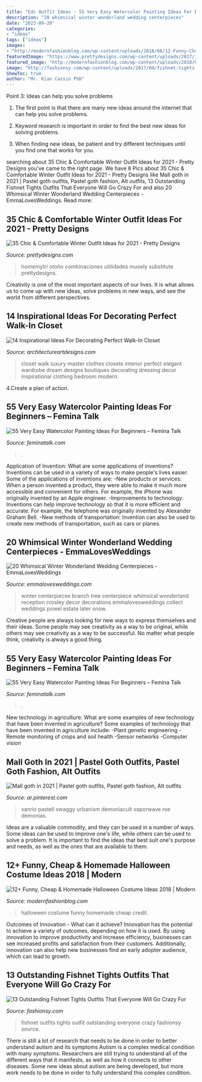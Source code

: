 ```yaml
---
title: "Edc Outfit Ideas - 55 Very Easy Watercolor Painting Ideas For Beginners – Femina Talk"
description: "20 whimsical winter wonderland wedding centerpieces"
date: "2023-09-20"
categories:
- "ideas"
tags: ["ideas"]
images:
- "http://modernfashionblog.com/wp-content/uploads/2018/08/12-Funny-Cheap-Homemade-Halloween-Costume-Ideas-2018-14.jpg"
featuredImage: "https://www.prettydesigns.com/wp-content/uploads/2017/12/35-chic-comfortable-winter-outfit-ideas-for-2018-10.jpg"
featured_image: "http://modernfashionblog.com/wp-content/uploads/2018/08/12-Funny-Cheap-Homemade-Halloween-Costume-Ideas-2018-14.jpg"
image: "http://fashionsy.com/wp-content/uploads/2017/04/fishnet-tights-outfit-1-1.jpg"
ShowToc: true
author: "Mr. Kian Cassin PhD"
---
```



Point 3: Ideas can help you solve problems
1. The first point is that there are many new ideas around the internet that can help you solve problems.
2. Keyword research is important in order to find the best new ideas for solving problems.

3. When finding new ideas, be patient and try different techniques until you find one that works for you.

	

		
searching about 35 Chic &amp; Comfortable Winter Outfit Ideas for 2021 - Pretty Designs you've came to the right page. We have 8 Pics about 35 Chic &amp; Comfortable Winter Outfit Ideas for 2021 - Pretty Designs like Mall goth in 2021 | Pastel goth outfits, Pastel goth fashion, Alt outfits, 13 Outstanding Fishnet Tights Outfits That Everyone Will Go Crazy For and also 20 Whimsical Winter Wonderland Wedding Centerpieces - EmmaLovesWeddings. Read more:
		
    
## 35 Chic &amp; Comfortable Winter Outfit Ideas For 2021 - Pretty Designs

<img loading=lazy src="https://www.prettydesigns.com/wp-content/uploads/2017/12/35-chic-comfortable-winter-outfit-ideas-for-2018-10.jpg" onerror="this.onerror=null;this.src='https://tse2.mm.bing.net/th?id=OIP.uEdxRsIEmEOfxNnXkboCtAHaHa&amp;pid=15.1';" alt="35 Chic &amp; Comfortable Winter Outfit Ideas for 2021 - Pretty Designs">

_Source: prettydesigns.com_

>homemytri otoño combinaciones utilidades musely substitute prettydesigns. 

	

Creativity is one of the most important aspects of our lives. It is what allows us to come up with new ideas, solve problems in new ways, and see the world from different perspectives.

    
## 14 Inspirational Ideas For Decorating Perfect Walk-In Closet

<img loading=lazy src="https://www.architectureartdesigns.com/wp-content/uploads/2017/05/7-34.jpg" onerror="this.onerror=null;this.src='https://tse3.mm.bing.net/th?id=OIP.i4Nnd-jxUeBc1c1A0EdNwgHaLC&amp;pid=15.1';" alt="14 Inspirational Ideas For Decorating Perfect Walk-In Closet">

_Source: architectureartdesigns.com_

>closet walk luxury master clothes closets interior perfect elegant wardrobe dream designs boutiques decorating dressing decor inspirational clothing bedroom modern. 

	

4.Create a plan of action.

    
## 55 Very Easy Watercolor Painting Ideas For Beginners – Femina Talk

<img loading=lazy src="https://www.feminatalk.com/wp-content/uploads/2018/08/Very-Easy-Watercolor-Painting-Ideas-for-beginners00012.jpg" onerror="this.onerror=null;this.src='https://tse1.mm.bing.net/th?id=OIP.xVZTKcQQwhbMDw9A0d1K6gHaKe&amp;pid=15.1';" alt="55 Very Easy Watercolor Painting Ideas For Beginners – Femina Talk">

_Source: feminatalk.com_

>. 

	

Application of Invention: What are some applications of inventions?
Inventions can be used in a variety of ways to make people's lives easier. Some of the applications of inventions are: 
-New products or services: When a person invented a product, they were able to make it much more accessible and convenient for others. For example, the iPhone was originally invented by an Apple engineer. 
-Improvements to technology: Inventions can help improve technology so that it is more efficient and accurate. For example, the telephone was originally invented by Alexander Graham Bell. 
-New methods of transportation: Invention can also be used to create new methods of transportation, such as cars or planes.

    
## 20 Whimsical Winter Wonderland Wedding Centerpieces - EmmaLovesWeddings

<img loading=lazy src="http://emmalovesweddings.com/wp-content/uploads/2018/07/tree-branch-winter-wedding-centerpiece-ideas.jpg" onerror="this.onerror=null;this.src='https://tse3.mm.bing.net/th?id=OIP.yR7fh1_DCzOwkbX7j9nSJAHaLZ&amp;pid=15.1';" alt="20 Whimsical Winter Wonderland Wedding Centerpieces - EmmaLovesWeddings">

_Source: emmalovesweddings.com_

>winter centerpieces branch tree centerpiece whimsical wonderland reception crosley decor decorations emmalovesweddings collect weddings powel estate later snow. 

	

Creative people are always looking for new ways to express themselves and their ideas. Some people may see creativity as a way to be original, while others may see creativity as a way to be successful. No matter what people think, creativity is always a good thing.

    
## 55 Very Easy Watercolor Painting Ideas For Beginners – Femina Talk

<img loading=lazy src="https://www.feminatalk.com/wp-content/uploads/2018/08/Very-Easy-Watercolor-Painting-Ideas-for-beginners00008.jpg" onerror="this.onerror=null;this.src='https://tse1.mm.bing.net/th?id=OIP.AH5tUitEWk5hzo9oxVb3bAHaJL&amp;pid=15.1';" alt="55 Very Easy Watercolor Painting Ideas For Beginners – Femina Talk">

_Source: feminatalk.com_

>. 

	

New technology in agriculture: What are some examples of new technology that have been invented in agriculture?
Some examples of technology that have been invented in agriculture include:
-Plant genetic engineering
-Remote monitoring of crops and soil health 
-Sensor networks 
-Computer vision

    
## Mall Goth In 2021 | Pastel Goth Outfits, Pastel Goth Fashion, Alt Outfits

<img loading=lazy src="https://i.pinimg.com/736x/03/cc/27/03cc27d4df504269c721a5ee12769889.jpg" onerror="this.onerror=null;this.src='https://tse2.mm.bing.net/th?id=OIP.r084Krp_CAPGVJc2kXLFSQHaMY&amp;pid=15.1';" alt="Mall goth in 2021 | Pastel goth outfits, Pastel goth fashion, Alt outfits">

_Source: ar.pinterest.com_

>sanrio pastell swaggy urbanism demoniacult vaporwave roe demonias. 

	

Ideas are a valuable commodity, and they can be used in a number of ways. Some ideas can be used to improve one's life, while others can be used to solve a problem. It is important to find the ideas that best suit one's purpose and needs, as well as the ones that are available to them.

    
## 12+ Funny, Cheap &amp; Homemade Halloween Costume Ideas 2018 | Modern

<img loading=lazy src="http://modernfashionblog.com/wp-content/uploads/2018/08/12-Funny-Cheap-Homemade-Halloween-Costume-Ideas-2018-14.jpg" onerror="this.onerror=null;this.src='https://tse2.mm.bing.net/th?id=OIP.sdRXBo8DjR90595MGsmmAQHaKo&amp;pid=15.1';" alt="12+ Funny, Cheap &amp; Homemade Halloween Costume Ideas 2018 | Modern">

_Source: modernfashionblog.com_

>halloween costume funny homemade cheap credit. 

	

Outcomes of Innovation - What can it achieve?
Innovation has the potential to achieve a variety of outcomes, depending on how it is used. By using innovation to improve productivity and increase efficiency, businesses can see increased profits and satisfaction from their customers. Additionally, innovation can also help new businesses find an early adopter audience, which can lead to growth.

    
## 13 Outstanding Fishnet Tights Outfits That Everyone Will Go Crazy For

<img loading=lazy src="http://fashionsy.com/wp-content/uploads/2017/04/fishnet-tights-outfit-1-1.jpg" onerror="this.onerror=null;this.src='https://tse1.mm.bing.net/th?id=OIP.k2yI-2Nm89X9ROg0XhcYUgHaLk&amp;pid=15.1';" alt="13 Outstanding Fishnet Tights Outfits That Everyone Will Go Crazy For">

_Source: fashionsy.com_

>fishnet outfits tights outfit outstanding everyone crazy fashionsy source. 

	

There is still a lot of research that needs to be done in order to better understand autism and its symptoms
Autism is a complex medical condition with many symptoms. Researchers are still trying to understand all of the different ways that it manifests, as well as how it connects to other diseases. Some new ideas about autism are being developed, but more work needs to be done in order to fully understand this complex condition.

